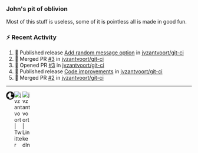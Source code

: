 ### John's pit of oblivion

Most of this stuff is useless, some of it is pointless all is made in good fun.

### :zap: Recent Activity

<!--START_SECTION:activity-->
1. 🚀 Published release [Add random message option](https://github.com/jvzantvoort/git-ci/releases/tag/git-ci-0.3.2) in [jvzantvoort/git-ci](https://github.com/jvzantvoort/git-ci)
2. 🎉 Merged PR [#3](https://github.com/jvzantvoort/git-ci/pull/3) in [jvzantvoort/git-ci](https://github.com/jvzantvoort/git-ci)
3. 💪 Opened PR [#3](https://github.com/jvzantvoort/git-ci/pull/3) in [jvzantvoort/git-ci](https://github.com/jvzantvoort/git-ci)
4. 🚀 Published release [Code improvements](https://github.com/jvzantvoort/git-ci/releases/tag/git-ci-0.3.1) in [jvzantvoort/git-ci](https://github.com/jvzantvoort/git-ci)
5. 🎉 Merged PR [#2](https://github.com/jvzantvoort/git-ci/pull/2) in [jvzantvoort/git-ci](https://github.com/jvzantvoort/git-ci)
<!--END_SECTION:activity-->

---

[<img align="left" alt="jvzantvoort.org" width="22px" src="https://raw.githubusercontent.com/iconic/open-iconic/master/svg/globe.svg" />][website]
[<img align="left" alt="jvzantvoort | Twitter" width="22px" src="https://cdn.jsdelivr.net/npm/simple-icons@v3/icons/twitter.svg" />][twitter]
[<img align="left" alt="jvzantvoort | LinkedIn" width="22px" src="https://cdn.jsdelivr.net/npm/simple-icons@v3/icons/linkedin.svg" />][linkedin]


[website]: https://vanzantvoort.org/
[twitter]: https://twitter.com/jvanzantvoort
[linkedin]: https://www.linkedin.com/in/johnvanzantvoort/
